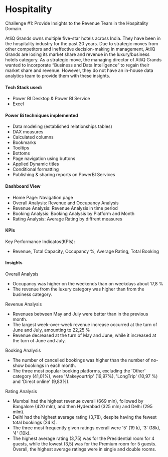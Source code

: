 # Hospitality

Challenge #1: Provide Insights to the Revenue Team in the Hospitality Domain.

AtliQ Grands owns multiple five-star hotels across India. They have been in the hospitality industry for the past 20 years. Due to strategic moves from other competitors and ineffective decision-making in management, AtliQ Grands are losing its market share and revenue in the luxury/business hotels category. As a strategic move, the managing director of AtliQ Grands wanted to incorporate “Business and Data Intelligence” to regain their market share and revenue. However, they do not have an in-house data analytics team to provide them with these insights.
#### Tech Stack used:

- Power BI Desktop & Power BI Service
- Excel


#### Power Bi techniques implemented

- Data modeling (established relationships tables)
- DAX measures
- Calculated columns
- Bookmarks
- Tooltips
- Bottoms
- Page navigation using buttons
- Applied Dynamic titles
- Conditional formatting 
- Publishing & sharing reports on PowerBI Services
#### Dashboard View

- Home Page: Navigation page
- Overall Analysis: Revenue and  Occupancy Analysis  
- Revenue Analysis: Revenue Analysis in time period 
- Booking Analysis: Booking Analysis by Platform and Month
- Rating Analysis: Average Rating by diffrent measures

#### KPIs
Key Performance Indicatos(KPIs):


- Revenue, Total Capacity, Occupancy %, Average Rating, Total Booking

#### Insights
Overall Analysis

- Occupancy was higher on the weekends than on weekdays about 17,8 %
- The revenue from the luxury category was higher than from the business category.

Revenue Analysis

- Revenues between May and July were better than in the previous month.
- The largest week-over-week revenue increase occurred at the turn of June and July, amounting to 22,25 %
- Revenue decreased at the turn of May and June, while it increased at the turn of June and July.

Booking Analysis

- The number of cancelled bookings was higher than the number of no-show bookings in each month.
- The three most popular booking platforms, excluding the 'Other' category (41,01%), were 'Makeyourtrip' (19,97%), 'LongTrip' (10,97 %) and 'Direct online' (9,83%).

Rating Analysis

- Mumbai had the highest revenue overall (669 mln), followed by Bangalore (420 mln), and then Hyderabad (325 mln) and Delhi (295 mlm).
- Delhi had the highest average rating (3,78), despite having the fewest total bookings (24 k).
- The three most frequently given ratings overall were '5' (19 k), '3' (18k), '4' (10k).
- The highest average rating (3,75) was for the Presidential room for 4 guests, while the lowest (3,5) was for the Premium room for 5 guests. Overall, the highest average ratings were in single and double rooms.

